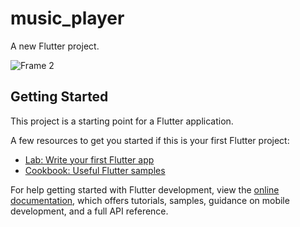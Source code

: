 # music_player

A new Flutter project.

![Frame 2](https://user-images.githubusercontent.com/72148803/185663837-f28f1c7c-1efa-4fe3-be4b-87f7c07bb916.png)


## Getting Started

This project is a starting point for a Flutter application.

A few resources to get you started if this is your first Flutter project:

- [Lab: Write your first Flutter app](https://docs.flutter.dev/get-started/codelab)
- [Cookbook: Useful Flutter samples](https://docs.flutter.dev/cookbook)

For help getting started with Flutter development, view the
[online documentation](https://docs.flutter.dev/), which offers tutorials,
samples, guidance on mobile development, and a full API reference.
